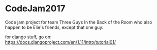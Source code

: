 # CodeJam2017
Code jam project for team Three Guys In the Back of the Room who also happen to be Elie's friends, except that one guy.

for django stuff, go on: https://docs.djangoproject.com/en/1.11/intro/tutorial01/
